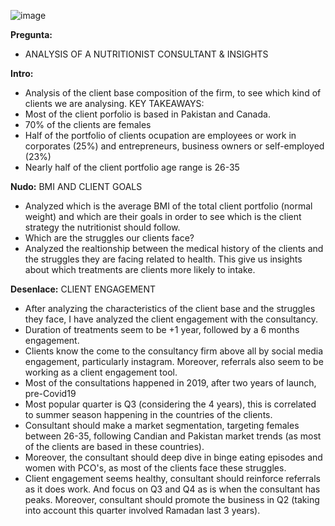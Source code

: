 ![image](https://user-images.githubusercontent.com/82451770/119153551-a4818100-ba51-11eb-8c5b-317abaa2beca.png)

**Pregunta:**
+  ANALYSIS OF A NUTRITIONIST CONSULTANT & INSIGHTS

**Intro:**
+ Analysis of the client base composition of the firm, to see which kind of clients we are analysing.
KEY TAKEAWAYS:
+ Most of the client porfolio is based in Pakistan and Canada.
+ 70% of the clients are females
+ Half of the portfolio of clients ocupation are  employees or work in corporates (25%) and entrepreneurs, business owners or self-employed (23%)
+ Nearly half of the client portfolio age range is 26-35

**Nudo:**
BMI AND CLIENT GOALS 
+ Analyzed which is the average BMI of the total client portfolio (normal weight) and which are their goals in order to see which is the client strategy the nutritionist should follow. 
+ Which are the struggles our clients face?
+ Analyzed the realtionship between the medical history of the clients and the struggles they are facing related to health. This give us insights about which treatments are clients more likely to intake.      

**Desenlace:**
CLIENT ENGAGEMENT
+ After analyzing the characteristics of the client base and the struggles they face, I have analyzed the client engagement with the consultancy.
+ Duration of treatments seem to be +1 year, followed by a 6 months engagement. 
+ Clients know the come to the consultancy firm above all by social media engagement, particularly instagram. Moreover, referrals also seem to be working as a client engagement tool.
+ Most of the consultations happened in 2019, after two years of launch, pre-Covid19
+ Most popular quarter is Q3 (considering the 4 years), this is correlated to summer season happening in the countries of the clients.
+ Consultant should make a market segmentation, targeting females between 26-35, following Candian and Pakistan market trends (as most of the clients are based in these countries). 
+ Moreover, the consultant should deep dive in binge eating episodes and women with PCO's, as most of the clients face these struggles. 
+ Client engagement seems healthy, consultant should reinforce referrals as it does work. And focus on Q3 and Q4 as is when the consultant has peaks. Moreover, consultant should promote the business in Q2 (taking into account this quarter involved Ramadan last 3 years). 
